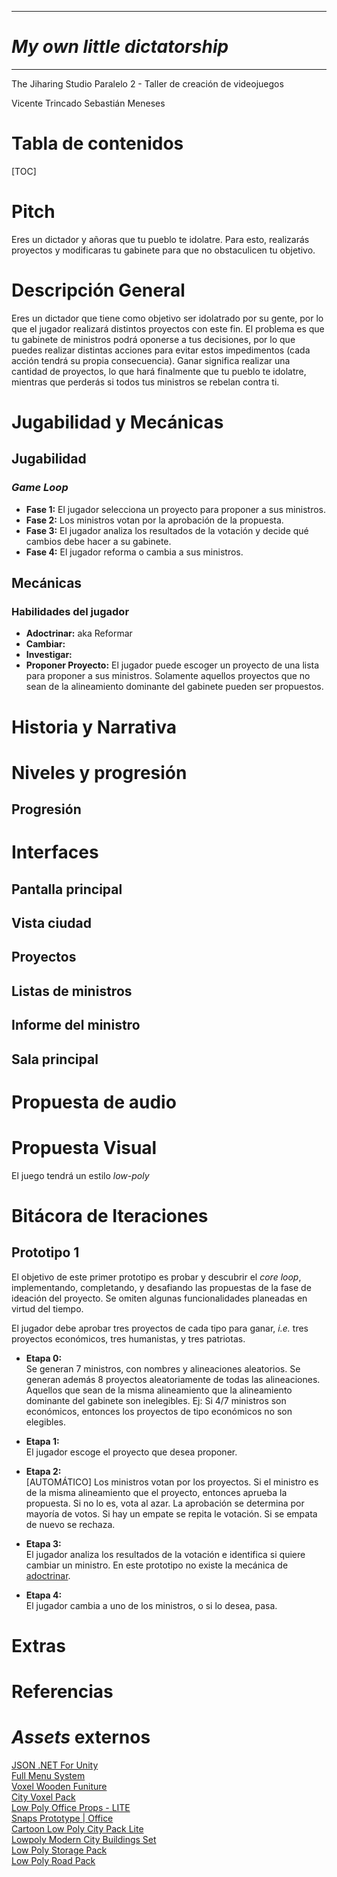 ***

# ***My own little dictatorship***

***
The Jiharing Studio
Paralelo 2 - Taller de creación de videojuegos

Vicente Trincado
Sebastián Meneses


# Tabla de contenidos
[TOC]

# Pitch
Eres un dictador y añoras que tu pueblo te idolatre. Para esto, realizarás proyectos y modificaras tu gabinete para que no obstaculicen tu objetivo.

# Descripción General
Eres un dictador que tiene como objetivo ser idolatrado por su gente, por lo que el jugador realizará distintos proyectos con este fin. El problema es que tu gabinete de ministros podrá oponerse a tus decisiones, por lo que puedes realizar distintas acciones para evitar estos impedimentos (cada acción tendrá su propia consecuencia). Ganar significa realizar una cantidad de proyectos, lo que hará finalmente que tu pueblo te idolatre, mientras que perderás si todos tus ministros se rebelan contra ti.

# Jugabilidad y Mecánicas
## Jugabilidad
### _Game Loop_
* **Fase 1:** El jugador selecciona un proyecto para proponer a sus ministros.
* **Fase 2:** Los ministros votan por la aprobación de la propuesta.
* **Fase 3:** El jugador analiza los resultados de la votación y decide qué cambios debe hacer a su gabinete.
* **Fase 4:** El jugador reforma o cambia a sus ministros.
## Mecánicas
### Habilidades del jugador
*   **Adoctrinar:** aka Reformar
*   **Cambiar:**
*   **Investigar:**
*   **Proponer Proyecto:** El jugador puede escoger un proyecto de una lista para proponer a sus ministros. Solamente aquellos proyectos que no sean de la alineamiento dominante del gabinete pueden ser propuestos.
# Historia y Narrativa
# Niveles y progresión
## Progresión
# Interfaces
## Pantalla principal
## Vista ciudad
## Proyectos
## Listas de ministros
## Informe del ministro
## Sala principal
# Propuesta de audio
# Propuesta Visual
El juego tendrá un estilo _low-poly_
# Bitácora de Iteraciones
## Prototipo 1
El objetivo de este primer prototipo es probar y descubrir el _core loop_, implementando, completando, y desafiando las propuestas de la fase de ideación del proyecto. Se omiten algunas funcionalidades planeadas en virtud del tiempo.

<!--img-->

El jugador debe aprobar tres proyectos de cada tipo para ganar, _i.e._ tres proyectos económicos, tres humanistas, y tres patriotas.

<!--¿Y cómo pierdo?-->

* **Etapa 0:**  
  Se generan 7 ministros, con nombres y alineaciones aleatorios.
  Se generan además 8 proyectos aleatoriamente de todas las alineaciones. Aquellos que sean de la misma alineamiento que la alineamiento dominante del gabinete son inelegibles. Ej: Si 4/7 ministros son económicos, entonces los proyectos de tipo económicos no son elegibles.
  
* **Etapa 1:**  
  El jugador escoge el proyecto que desea proponer.

* **Etapa 2:**  
  [AUTOMÁTICO] Los ministros votan por los proyectos. Si el ministro es de la misma alineamiento que el proyecto, entonces aprueba la propuesta. Si no lo es, vota al azar.
  La aprobación se determina por mayoría de votos. Si hay un empate se repita le votación. Si se empata de nuevo se rechaza.

* **Etapa 3:**  
  El jugador analiza los resultados de la votación e identifica si quiere cambiar un ministro. En este prototipo no existe la mecánica de [adoctrinar](#habilidades-del-jugador).

* **Etapa 4:**  
  El jugador cambia a uno de los ministros, o si lo desea, pasa.
  <!--¿Sólo a uno?-->
  <!--¿Reroll o elige alineamiento?-->

# Extras
# Referencias
# _Assets_ externos
[JSON .NET For Unity](https://assetstore.unity.com/packages/tools/input-management/json-net-for-unity-11347)  
[Full Menu System](https://assetstore.unity.com/packages/tools/gui/full-menu-system-free-158919)  
[Voxel Wooden Funiture](https://assetstore.unity.com/packages/3d/props/furniture/voxel-wooden-funiture-67811)  
[City Voxel Pack](https://assetstore.unity.com/packages/3d/environments/urban/city-voxel-pack-136141)  
[Low Poly Office Props - LITE](https://assetstore.unity.com/packages/3d/environments/low-poly-office-props-lite-131438)  
[Snaps Prototype | Office](https://assetstore.unity.com/packages/3d/environments/snaps-prototype-office-137490)  
[Cartoon Low Poly City Pack Lite](https://assetstore.unity.com/packages/3d/environments/urban/cartoon-low-poly-city-pack-lite-166617)  
[Lowpoly Modern City Buildings Set](https://assetstore.unity.com/packages/3d/environments/urban/lowpoly-modern-city-buildings-set-64427)  
[Low Poly Storage Pack](https://assetstore.unity.com/packages/3d/environments/urban/low-poly-storage-pack-101732)  
[Low Poly Road Pack](https://assetstore.unity.com/packages/3d/environments/roadways/low-poly-road-pack-67288)  

